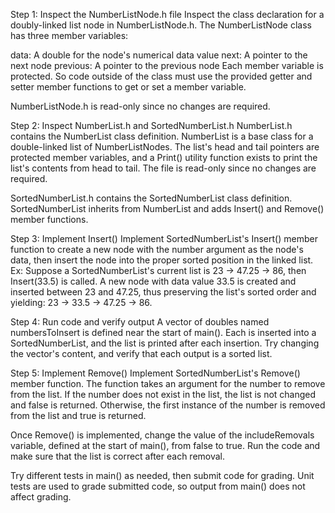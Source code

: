 Step 1: Inspect the NumberListNode.h file
Inspect the class declaration for a doubly-linked list node in NumberListNode.h. The NumberListNode class has three member variables:

data: A double for the node's numerical data value
next: A pointer to the next node
previous: A pointer to the previous node
Each member variable is protected. So code outside of the class must use the provided getter and setter member functions to get or set a member variable.

NumberListNode.h is read-only since no changes are required.


Step 2: Inspect NumberList.h and SortedNumberList.h
NumberList.h contains the NumberList class definition. NumberList is a base class for a double-linked list of NumberListNodes. The list's head and tail pointers are protected member variables, and a Print() utility function exists to print the list's contents from head to tail. The file is read-only since no changes are required.

SortedNumberList.h contains the SortedNumberList class definition. SortedNumberList inherits from NumberList and adds Insert() and Remove() member functions.


Step 3: Implement Insert()
Implement SortedNumberList's Insert() member function to create a new node with the number argument as the node's data, then insert the node into the proper sorted position in the linked list. Ex: Suppose a SortedNumberList's current list is 23 → 47.25 → 86, then Insert(33.5) is called. A new node with data value 33.5 is created and inserted between 23 and 47.25, thus preserving the list's sorted order and yielding: 23 → 33.5 → 47.25 → 86.


Step 4: Run code and verify output
A vector of doubles named numbersToInsert is defined near the start of main(). Each is inserted into a SortedNumberList, and the list is printed after each insertion. Try changing the vector's content, and verify that each output is a sorted list.


Step 5: Implement Remove()
Implement SortedNumberList's Remove() member function. The function takes an argument for the number to remove from the list. If the number does not exist in the list, the list is not changed and false is returned. Otherwise, the first instance of the number is removed from the list and true is returned.

Once Remove() is implemented, change the value of the includeRemovals variable, defined at the start of main(), from false to true. Run the code and make sure that the list is correct after each removal.

Try different tests in main() as needed, then submit code for grading. Unit tests are used to grade submitted code, so output from main() does not affect grading.
